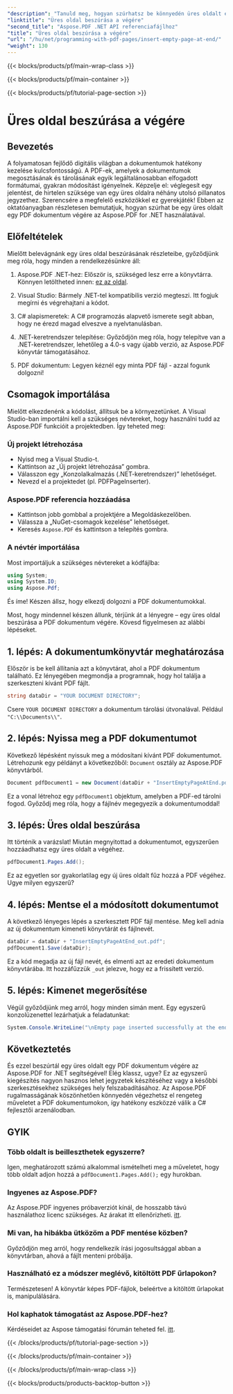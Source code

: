 ```yaml
---
"description": "Tanuld meg, hogyan szúrhatsz be könnyedén üres oldalt egy PDF dokumentumba az Aspose.PDF for .NET segítségével ebben a kezdőknek szóló útmutatóban. Tökéletes a gyors szerkesztésekhez."
"linktitle": "Üres oldal beszúrása a végére"
"second_title": "Aspose.PDF .NET API referenciafájlhoz"
"title": "Üres oldal beszúrása a végére"
"url": "/hu/net/programming-with-pdf-pages/insert-empty-page-at-end/"
"weight": 130
---
```


{{< blocks/products/pf/main-wrap-class >}}

{{< blocks/products/pf/main-container >}}

{{< blocks/products/pf/tutorial-page-section >}}

# Üres oldal beszúrása a végére

## Bevezetés

A folyamatosan fejlődő digitális világban a dokumentumok hatékony kezelése kulcsfontosságú. A PDF-ek, amelyek a dokumentumok megosztásának és tárolásának egyik legáltalánosabban elfogadott formátumai, gyakran módosítást igényelnek. Képzelje el: véglegesít egy jelentést, de hirtelen szüksége van egy üres oldalra néhány utolsó pillanatos jegyzethez. Szerencsére a megfelelő eszközökkel ez gyerekjáték! Ebben az oktatóanyagban részletesen bemutatjuk, hogyan szúrhat be egy üres oldalt egy PDF dokumentum végére az Aspose.PDF for .NET használatával.

## Előfeltételek

Mielőtt belevágnánk egy üres oldal beszúrásának részleteibe, győződjünk meg róla, hogy minden a rendelkezésünkre áll:

1. Aspose.PDF .NET-hez: Először is, szükséged lesz erre a könyvtárra. Könnyen letöltheted innen: [ez az oldal](https://releases.aspose.com/pdf/net/).

2. Visual Studio: Bármely .NET-tel kompatibilis verzió megteszi. Itt fogjuk megírni és végrehajtani a kódot.

3. C# alapismeretek: A C# programozás alapvető ismerete segít abban, hogy ne érezd magad elveszve a nyelvtanulásban.

4. .NET-keretrendszer telepítése: Győződjön meg róla, hogy telepítve van a .NET-keretrendszer, lehetőleg a 4.0-s vagy újabb verzió, az Aspose.PDF könyvtár támogatásához.

5. PDF dokumentum: Legyen kéznél egy minta PDF fájl - azzal fogunk dolgozni!

## Csomagok importálása

Mielőtt elkezdenénk a kódolást, állítsuk be a környezetünket. A Visual Studio-ban importálni kell a szükséges névtereket, hogy használni tudd az Aspose.PDF funkcióit a projektedben. Így teheted meg:

### Új projekt létrehozása

- Nyisd meg a Visual Studio-t.
- Kattintson az „Új projekt létrehozása” gombra.
- Válasszon egy „Konzolalkalmazás (.NET-keretrendszer)” lehetőséget.
- Nevezd el a projektedet (pl. PDFPageInserter).

### Aspose.PDF referencia hozzáadása

- Kattintson jobb gombbal a projektjére a Megoldáskezelőben.
- Válassza a „NuGet-csomagok kezelése” lehetőséget.
- Keresés `Aspose.PDF` és kattintson a telepítés gombra.

### A névtér importálása

Most importáljuk a szükséges névtereket a kódfájlba:

```csharp
using System;
using System.IO;
using Aspose.Pdf;
```

És íme! Készen állsz, hogy elkezdj dolgozni a PDF dokumentumokkal.

Most, hogy mindennel készen állunk, térjünk át a lényegre – egy üres oldal beszúrása a PDF dokumentum végére. Kövesd figyelmesen az alábbi lépéseket.

## 1. lépés: A dokumentumkönyvtár meghatározása

Először is be kell állítania azt a könyvtárat, ahol a PDF dokumentum található. Ez lényegében megmondja a programnak, hogy hol találja a szerkeszteni kívánt PDF fájlt.

```csharp
string dataDir = "YOUR DOCUMENT DIRECTORY";
```

Csere `YOUR DOCUMENT DIRECTORY` a dokumentum tárolási útvonalával. Például `"C:\\Documents\\"`.

## 2. lépés: Nyissa meg a PDF dokumentumot

Következő lépésként nyissuk meg a módosítani kívánt PDF dokumentumot. Létrehozunk egy példányt a következőből: `Document` osztály az Aspose.PDF könyvtárból.

```csharp
Document pdfDocument1 = new Document(dataDir + "InsertEmptyPageAtEnd.pdf");
```

Ez a vonal létrehoz egy `pdfDocument1` objektum, amelyben a PDF-ed tárolni fogod. Győződj meg róla, hogy a fájlnév megegyezik a dokumentumoddal!

## 3. lépés: Üres oldal beszúrása

Itt történik a varázslat! Miután megnyitottad a dokumentumot, egyszerűen hozzáadhatsz egy üres oldalt a végéhez. 

```csharp
pdfDocument1.Pages.Add();
```

Ez az egyetlen sor gyakorlatilag egy új üres oldalt fűz hozzá a PDF végéhez. Ugye milyen egyszerű?

## 4. lépés: Mentse el a módosított dokumentumot

A következő lényeges lépés a szerkesztett PDF fájl mentése. Meg kell adnia az új dokumentum kimeneti könyvtárát és fájlnevét.

```csharp
dataDir = dataDir + "InsertEmptyPageAtEnd_out.pdf";
pdfDocument1.Save(dataDir);
```

Ez a kód megadja az új fájl nevét, és elmenti azt az eredeti dokumentum könyvtárába. Itt hozzáfűzzük `_out` jelezve, hogy ez a frissített verzió.

## 5. lépés: Kimenet megerősítése

Végül győződjünk meg arról, hogy minden simán ment. Egy egyszerű konzolüzenettel lezárhatjuk a feladatunkat:

```csharp
System.Console.WriteLine("\nEmpty page inserted successfully at the end of document.\nFile saved at " + dataDir);
```

## Következtetés

És ezzel beszúrtál egy üres oldalt egy PDF dokumentum végére az Aspose.PDF for .NET segítségével! Elég klassz, ugye? Ez az egyszerű kiegészítés nagyon hasznos lehet jegyzetek készítéséhez vagy a későbbi szerkesztésekhez szükséges hely felszabadításához. Az Aspose.PDF rugalmasságának köszönhetően könnyedén végezhetsz el rengeteg műveletet a PDF dokumentumokon, így hatékony eszközzé válik a C# fejlesztői arzenálodban.

## GYIK

### Több oldalt is beilleszthetek egyszerre?
Igen, meghatározott számú alkalommal ismételheti meg a műveletet, hogy több oldalt adjon hozzá a `pdfDocument1.Pages.Add();` egy hurokban.

### Ingyenes az Aspose.PDF?
Az Aspose.PDF ingyenes próbaverziót kínál, de hosszabb távú használathoz licenc szükséges. Az árakat itt ellenőrizheti. [itt](https://purchase.aspose.com/buy).

### Mi van, ha hibákba ütközöm a PDF mentése közben?
Győződjön meg arról, hogy rendelkezik írási jogosultsággal abban a könyvtárban, ahová a fájlt menteni próbálja.

### Használható ez a módszer meglévő, kitöltött PDF űrlapokon?
Természetesen! A könyvtár képes PDF-fájlok, beleértve a kitöltött űrlapokat is, manipulálására.

### Hol kaphatok támogatást az Aspose.PDF-hez?
Kérdéseidet az Aspose támogatási fórumán teheted fel. [itt](https://forum.aspose.com/c/pdf/10).

{{< /blocks/products/pf/tutorial-page-section >}}

{{< /blocks/products/pf/main-container >}}

{{< /blocks/products/pf/main-wrap-class >}}

{{< blocks/products/products-backtop-button >}}